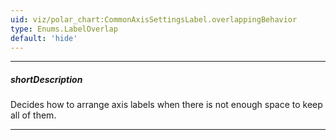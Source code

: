 ```yaml
---
uid: viz/polar_chart:CommonAxisSettingsLabel.overlappingBehavior
type: Enums.LabelOverlap
default: 'hide'
---
```

---
##### shortDescription
Decides how to arrange axis labels when there is not enough space to keep all of them.

---
<!--
When axis labels overlap each other, you can rearrange them by setting the **overlappingBehavior** property. It accepts the following values.

- **hide**      
Hides certain axis labels leaving more space for the others.
- **none**      
Leaves axis labels overlapped.

[note] Specifying this property with the *"enlargeTickInterval"* and *"ignore"* values is &lt;span style="color:red"&gt;deprecated&lt;/span&gt;.
-->